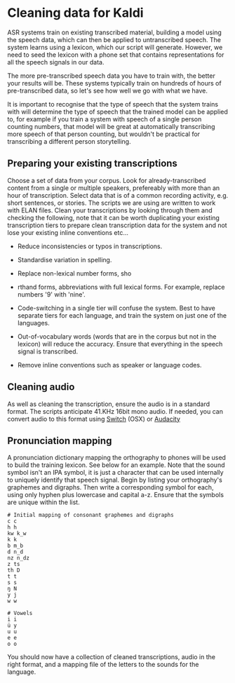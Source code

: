 # Cleaning data for Kaldi

ASR systems train on existing transcribed material, building a model using the speech data, which can then be applied to untranscribed speech. The system learns using a lexicon, which our script will generate. However, we need to seed the lexicon with a phone set that contains representations for all the speech signals in our data.

The more pre-transcribed speech data you have to train with, the better your results will be. These systems typically train on hundreds of hours of pre-transcribed data, so let's see how well we go with what we have. 

It is important to recognise that the type of speech that the system trains with will determine the type of speech that the trained model can be applied to, for example if you train a system with speech of a single person counting numbers, that model will be great at automatically transcribing more speech of that person counting, but wouldn't be practical for transcribing a different person storytelling.

## Preparing your existing transcriptions

Choose a set of data from your corpus. Look for already-transcribed content from a single or multiple speakers, prefereably with more than an hour of transcription. Select data that is of a common recording activity, e.g. short sentences, or stories. The scripts we are using are written to work with ELAN files. Clean your transcriptions by looking through them and checking the following, note that it can be worth duplicating your existing transcription tiers to prepare clean transcription data for the system and not lose your existing inline conventions etc...

- Reduce inconsistencies or typos in transcriptions.

- Standardise variation in spelling.

- Replace non-lexical number forms, sho
- rthand forms, abbreviations with full lexical forms. For example, replace numbers '9' with 'nine'.

- Code-switching in a single tier will confuse the system. Best to have separate tiers for each language, and train the system on just one of the languages.

- Out-of-vocabulary words (words that are in the corpus but not in the lexicon) will reduce the accuracy. Ensure that everything in the speech signal is transcribed.

- Remove inline conventions such as speaker or language codes.


## Cleaning audio 

As well as cleaning the transcription, ensure the audio is in a standard format. The scripts anticipate 41.KHz 16bit mono audio. If needed, you can convert audio to this format using [Switch](http://www.nch.com.au/switch/index.html) (OSX) or [Audacity](http://www.audacityteam.org/) 


## Pronunciation mapping

A pronunciation dictionary mapping the orthography to phones will be used to build the training lexicon. See below for an example. Note that the sound symbol isn't an IPA symbol, it is just a character that can be used internally to uniquely identify that speech signal. Begin by listing your orthography's graphemes and digraphs. Then write a corresponding symbol for each, using only hyphen plus lowercase and capital a-z. Ensure that the symbols are unique within the list.

```
# Initial mapping of consonant graphemes and digraphs
c c
h h
kw k_w
k k
b m_b
d n_d
nz n_dz
z ts
th D
t t
s s
ŋ N
y j
w w

# Vowels
i i
ü y
u u
e e 
o o
```

You should now have a collection of cleaned transcriptions, audio in the right format, and a mapping file of the letters to the sounds for the language.
